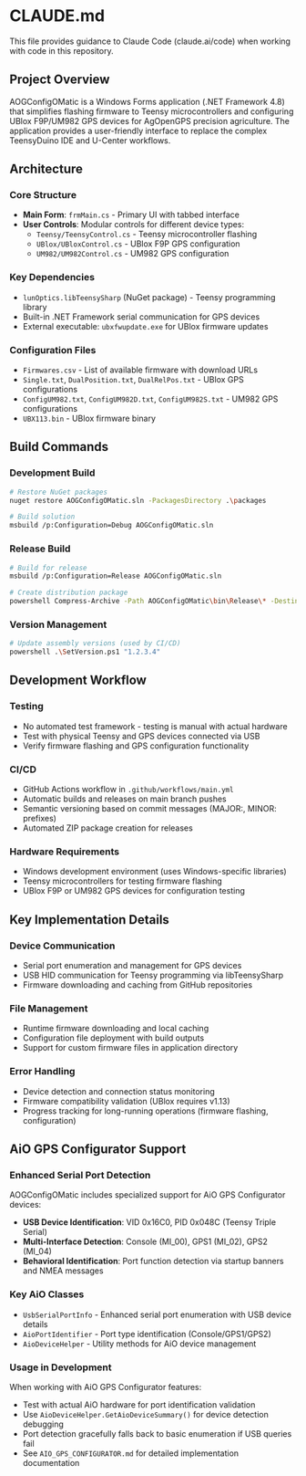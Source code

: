# CLAUDE.md

This file provides guidance to Claude Code (claude.ai/code) when working with code in this repository.

## Project Overview

AOGConfigOMatic is a Windows Forms application (.NET Framework 4.8) that simplifies flashing firmware to Teensy microcontrollers and configuring UBlox F9P/UM982 GPS devices for AgOpenGPS precision agriculture. The application provides a user-friendly interface to replace the complex TeensyDuino IDE and U-Center workflows.

## Architecture

### Core Structure
- **Main Form**: `frmMain.cs` - Primary UI with tabbed interface
- **User Controls**: Modular controls for different device types:
  - `Teensy/TeensyControl.cs` - Teensy microcontroller flashing
  - `UBlox/UBloxControl.cs` - UBlox F9P GPS configuration  
  - `UM982/UM982Control.cs` - UM982 GPS configuration

### Key Dependencies
- `lunOptics.libTeensySharp` (NuGet package) - Teensy programming library
- Built-in .NET Framework serial communication for GPS devices
- External executable: `ubxfwupdate.exe` for UBlox firmware updates

### Configuration Files
- `Firmwares.csv` - List of available firmware with download URLs
- `Single.txt`, `DualPosition.txt`, `DualRelPos.txt` - UBlox GPS configurations
- `ConfigUM982.txt`, `ConfigUM982D.txt`, `ConfigUM982S.txt` - UM982 GPS configurations
- `UBX113.bin` - UBlox firmware binary

## Build Commands

### Development Build
```bash
# Restore NuGet packages
nuget restore AOGConfigOMatic.sln -PackagesDirectory .\packages

# Build solution
msbuild /p:Configuration=Debug AOGConfigOMatic.sln
```

### Release Build
```bash
# Build for release
msbuild /p:Configuration=Release AOGConfigOMatic.sln

# Create distribution package
powershell Compress-Archive -Path AOGConfigOMatic\bin\Release\* -DestinationPath AOGConfigOMatic.zip -Force
```

### Version Management
```bash
# Update assembly versions (used by CI/CD)
powershell .\SetVersion.ps1 "1.2.3.4"
```

## Development Workflow

### Testing
- No automated test framework - testing is manual with actual hardware
- Test with physical Teensy and GPS devices connected via USB
- Verify firmware flashing and GPS configuration functionality

### CI/CD
- GitHub Actions workflow in `.github/workflows/main.yml`
- Automatic builds and releases on main branch pushes
- Semantic versioning based on commit messages (MAJOR:, MINOR: prefixes)
- Automated ZIP package creation for releases

### Hardware Requirements
- Windows development environment (uses Windows-specific libraries)
- Teensy microcontrollers for testing firmware flashing
- UBlox F9P or UM982 GPS devices for configuration testing

## Key Implementation Details

### Device Communication
- Serial port enumeration and management for GPS devices
- USB HID communication for Teensy programming via libTeensySharp
- Firmware downloading and caching from GitHub repositories

### File Management
- Runtime firmware downloading and local caching
- Configuration file deployment with build outputs
- Support for custom firmware files in application directory

### Error Handling
- Device detection and connection status monitoring  
- Firmware compatibility validation (UBlox requires v1.13)
- Progress tracking for long-running operations (firmware flashing, configuration)

## AiO GPS Configurator Support

### Enhanced Serial Port Detection
AOGConfigOMatic includes specialized support for AiO GPS Configurator devices:
- **USB Device Identification**: VID 0x16C0, PID 0x048C (Teensy Triple Serial)
- **Multi-Interface Detection**: Console (MI_00), GPS1 (MI_02), GPS2 (MI_04)
- **Behavioral Identification**: Port function detection via startup banners and NMEA messages

### Key AiO Classes
- `UsbSerialPortInfo` - Enhanced serial port enumeration with USB device details
- `AioPortIdentifier` - Port type identification (Console/GPS1/GPS2) 
- `AioDeviceHelper` - Utility methods for AiO device management

### Usage in Development
When working with AiO GPS Configurator features:
- Test with actual AiO hardware for port identification validation
- Use `AioDeviceHelper.GetAioDeviceSummary()` for device detection debugging
- Port detection gracefully falls back to basic enumeration if USB queries fail
- See `AIO_GPS_CONFIGURATOR.md` for detailed implementation documentation